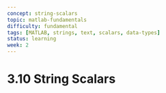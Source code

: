 ```yaml
---
concept: string-scalars
topic: matlab-fundamentals
difficulty: fundamental
tags: [MATLAB, strings, text, scalars, data-types]
status: learning
week: 2
---
```


# 3.10 String Scalars

